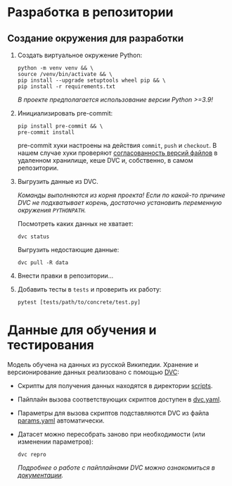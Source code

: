 # Разработка в репозитории
## Создание окружения для разработки
1. Создать виртуальное окружение Python:
    ```shell
    python -m venv venv && \
    source /venv/bin/activate && \
    pip install --upgrade setuptools wheel pip && \
    pip install -r requirements.txt
    ```
    _В проекте предполагается использование версии Python >=3.9!_
1. Инициализировать pre-commit:
    ```shell
    pip install pre-commit && \
    pre-commit install
    ```
    pre-commit хуки настроены на действия `commit`, `push` и `checkout`. В нашем случае хуки проверяют [согласованность версий файлов](https://dvc.org/doc/command-reference/install#install) в удаленном хранилище, кеше DVC и, собственно, в самом репозитории.
1. Выгрузить данные из DVC.

    _Команды выполняются из корня проекта! Если по какой-то причине DVC не подхватывает корень, достаточно установить переменную окружения `PYTHONPATH`._

    Посмотреть каких данных не хватает:
    ```shell
    dvc status
    ```
    Выгрузить недостающие данные:
    ```shell
    dvc pull -R data
    ```
1. Внести правки в репозитории...
1. Добавить тесты в `tests` и проверить их работу:
    ```shell
    pytest [tests/path/to/concrete/test.py]
    ```


# Данные для обучения и тестирования

Модель обучена на данных из русской Википедии. Хранение и версионирование данных реализовано с помощью [DVC](https://dvc.org):
- Скрипты для получения данных находятся в директории [scripts](../scripts/).
- Пайплайн вызова соответствующих скриптов доступен в [dvc.yaml](../dvc.yaml).
- Параметры для вызова скриптов подставляются DVC из файла [params.yaml](../params.yaml) автоматически.
- Датасет можно пересобрать заново при необходимости (или изменении параметров):

    ```shell
    dvc repro
    ```

    _Подробнее о работе с пайплайнами DVC можно ознакомиться в [документации](https://dvc.org/doc/user-guide/pipelines#pipelines)._
